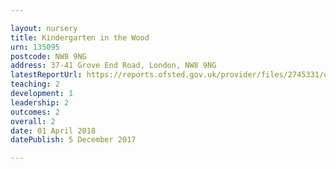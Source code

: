 ```yaml
---

layout: nursery
title: Kindergarten in the Wood
urn: 135095
postcode: NW8 9NG
address: 37-41 Grove End Road, London, NW8 9NG
latestReportUrl: https://reports.ofsted.gov.uk/provider/files/2745331/urn/135095.pdf
teaching: 2
development: 1
leadership: 2
outcomes: 2
overall: 2
date: 01 April 2018 
datePublish: 5 December 2017

---
```

